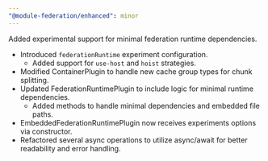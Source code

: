 ```yaml
---
"@module-federation/enhanced": minor
---
```


Added experimental support for minimal federation runtime dependencies.

- Introduced `federationRuntime` experiment configuration.
  - Added support for `use-host` and `hoist` strategies.
- Modified ContainerPlugin to handle new cache group types for chunk splitting.
- Updated FederationRuntimePlugin to include logic for minimal runtime dependencies.
  - Added methods to handle minimal dependencies and embedded file paths.
- EmbeddedFederationRuntimePlugin now receives experiments options via constructor.
- Refactored several async operations to utilize async/await for better readability and error handling.